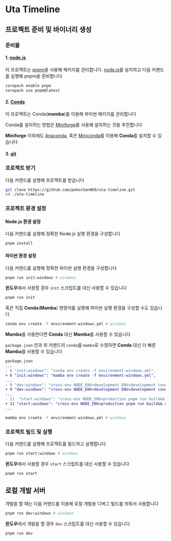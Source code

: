 # Uta Timeline

## 프로젝트 준비 및 바이너리 생성

### 준비물

#### 1. [node.js](https://nodejs.org)

이 프로젝트는 [pnpm](https://pnpm.io/)을 사용해 패키지를 관리합니다. [node.js](https://nodejs.org)를 설치하고 다음 커맨드를 실행해 pnpm을 준비합니다

```sh
corepack enable pnpm
corepack use pnpm@latest
```

#### 2. [Conda](https://conda.io/projects/conda/latest/index.html)

이 프로젝트는 Conda(**mamba**)를 이용해 파이썬 패키지를 관리합니다

Conda를 설치하는 방법은 [Miniforge](https://github.com/conda-forge/miniforge)를 사용해 설치하는 것을 추천합니다

**Miniforge** 이외에도 [Anaconda](https://www.anaconda.com/), 혹은 [Miniconda](https://docs.anaconda.com/free/miniconda/index.html)를 이용해 **Conda**를 설치할 수 있습니다

#### 3. [git](https://git-scm.com)

### 프로젝트 받기

다음 커맨드를 실행해 프로젝트를 받습니다

```sh
git clone https://github.com/pekochan069/uta-timeline.git
cd ./uta-timeline
```

### 프로젝트 환경 설정

#### Node.js 환경 설정

다음 커맨드를 실행해 정확한 Node.js 실행 환경을 구성합니다

```sh
pnpm install
```

#### 파이썬 환경 설정

다음 커맨드를 실행해 정확한 파이썬 실행 환경을 구성합니다

```sh
pnpm run init:windows # windows
```

**윈도우**에서 사용할 경우 `init` 스크립트를 대신 사용할 수 있습니다

```sh
pnpm run init
```

혹은 직접 **Conda**(**Mamba**) 명령어를 실행해 파이썬 실행 환경을 구성할 수도 있습니다

```sh
conda env create -f environment-windows.yml # windows
```

**Mamba**를 사용한다면 **Conda** 대신 **Mamba**를 사용할 수 있습니다

`package.json` 안과 위 커맨드의 `conda`를 `mamba`로 수정하면 **Conda** 대신 더 빠른 **Mamba**를 사용할 수 있습니다

```diff
package.json
...
- 6 "init:windows": "conda env create -f environment-windows.yml",
+ 6 "init:windows": "mamba env create -f environment-windows.yml",
...
- 9 "dev:windows": "cross-env NODE_ENV=development ENV=development concurrently --kill-others \"pnpm run dev:front\" \"conda run -n uta-timeline python src-py/main.py\"",
+ 9 "dev:windows": "cross-env NODE_ENV=development ENV=development concurrently --kill-others \"pnpm run dev:front\" \"mamba run -n uta-timeline python src-py/main.py\"",
...
- 11  "start:windows": "cross-env NODE_ENV=production pnpm run build&& cross-env ENV=production conda run -n uta-timeline python src-py/main.py",
+ 11 "start:windows": "cross-env NODE_ENV=production pnpm run build&& cross-env ENV=production mamba run -n uta-timeline python src-py/main.py",
...
```

```sh
mamba env create -f environment-windows.yml # windows
```

### 프로젝트 빌드 및 실행

다음 커맨드를 실행해 프로젝트를 빌드하고 실행합니다

```sh
pnpm run start:windows # windows
```

**윈도우**에서 사용할 경우 `start` 스크립트를 대신 사용할 수 있습니다

```sh
pnpm run start
```

## 로컬 개발 서버

개발을 할 때는 다음 커맨드를 이용해 로컬 개발용 디버그 빌드를 띄워서 사용합니다

```sh
pnpm run dev:windows # windows
```

**윈도우**에서 개발을 할 경우 `dev` 스크립트를 대신 사용할 수 있습니다

```sh
pnpm run dev
```
